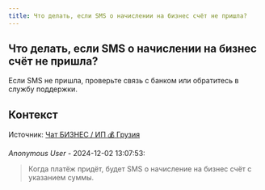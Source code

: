```yaml
---
title: Что делать, если SMS о начислении на бизнес счёт не пришла?
---
```


## Что делать, если SMS о начислении на бизнес счёт не пришла?

Если SMS не пришла, проверьте связь с банком или обратитесь в службу поддержки.

## Контекст

Источник: [Чат БИЗНЕС / ИП 💰 Грузия](https://t.me/ip_ge)

_Anonymous User_ - 2024-12-02 13:07:53:

> Когда платёж придёт, будет SMS о начисление на бизнес счёт с указанием суммы.
